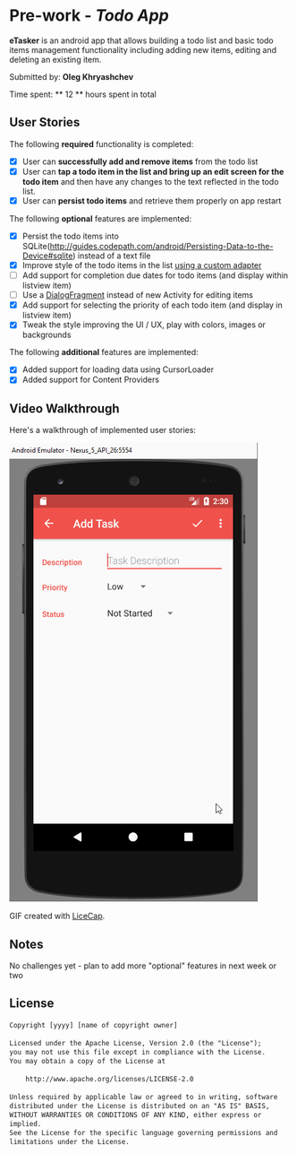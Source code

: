 # Pre-work - *Todo App*

**eTasker** is an android app that allows building a todo list and basic todo items management functionality including adding new items, editing and deleting an existing item.

Submitted by: **Oleg Khryashchev**

Time spent: ** 12 ** hours spent in total

## User Stories

The following **required** functionality is completed:

* [X] User can **successfully add and remove items** from the todo list
* [X] User can **tap a todo item in the list and bring up an edit screen for the todo item** and then have any changes to the text reflected in the todo list.
* [X] User can **persist todo items** and retrieve them properly on app restart

The following **optional** features are implemented:

* [X] Persist the todo items into SQLite(http://guides.codepath.com/android/Persisting-Data-to-the-Device#sqlite) instead of a text file
* [X] Improve style of the todo items in the list [using a custom adapter](http://guides.codepath.com/android/Using-an-ArrayAdapter-with-ListView)
* [ ] Add support for completion due dates for todo items (and display within listview item)
* [ ] Use a [DialogFragment](http://guides.codepath.com/android/Using-DialogFragment) instead of new Activity for editing items
* [X] Add support for selecting the priority of each todo item (and display in listview item)
* [X] Tweak the style improving the UI / UX, play with colors, images or backgrounds

The following **additional** features are implemented:

* [X] Added support for loading data using CursorLoader
* [X] Added support for Content Providers

## Video Walkthrough 

Here's a walkthrough of implemented user stories:

<a href="readme.gif" target="_blank"><img src="readme.gif" title="Video Walkthrough" width="" alt="Video Walkthrough" style="max-width:100%;"></a>

GIF created with [LiceCap](http://www.cockos.com/licecap/).

## Notes

No challenges yet - plan to add more "optional" features in next week or two

## License

    Copyright [yyyy] [name of copyright owner]

    Licensed under the Apache License, Version 2.0 (the "License");
    you may not use this file except in compliance with the License.
    You may obtain a copy of the License at

        http://www.apache.org/licenses/LICENSE-2.0

    Unless required by applicable law or agreed to in writing, software
    distributed under the License is distributed on an "AS IS" BASIS,
    WITHOUT WARRANTIES OR CONDITIONS OF ANY KIND, either express or implied.
    See the License for the specific language governing permissions and
    limitations under the License.
